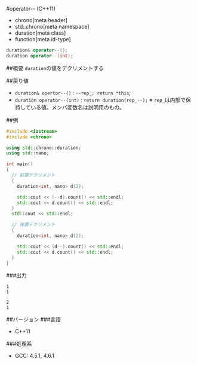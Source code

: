 #operator-- (C++11)
* chrono[meta header]
* std::chrono[meta namespace]
* duration[meta class]
* function[meta id-type]

```cpp
duration& operator--();
duration operator--(int);
```

##概要
`duration`の値をデクリメントする


##戻り値
- `duration& opertor--()` : `--rep_; return *this`;
- `duration operator--(int)` : `return duration(rep_--);`
※ `rep_`は内部で保持している値。メンバ変数名は説明用のもの。


##例
```cpp
#include <iostream>
#include <chrono>

using std::chrono::duration;
using std::nano;

int main()
{
  // 前置デクリメント
  {
    duration<int, nano> d(2);

    std::cout << (--d).count() << std::endl;
    std::cout << d.count() << std::endl;
  }
  std::cout << std::endl;

  // 後置デクリメント
  {
    duration<int, nano> d(2);

    std::cout << (d--).count() << std::endl;
    std::cout << d.count() << std::endl;
  }
}
```

###出力
```
1
1

2
1
```

##バージョン
###言語
- C++11

###処理系
- GCC: 4.5.1, 4.6.1

